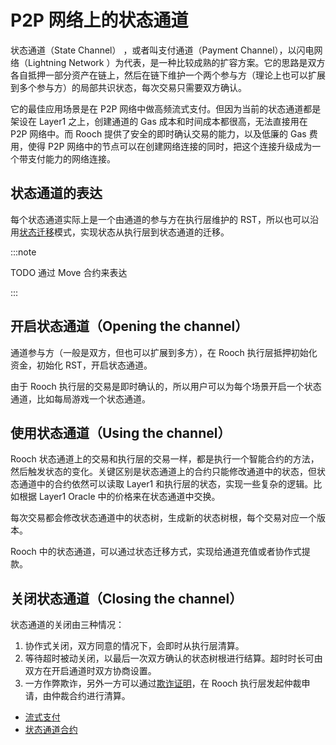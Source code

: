 # P2P 网络上的状态通道

状态通道（State Channel） ，或者叫支付通道（Payment Channel），以闪电网络（Lightning Network ）为代表，是一种比较成熟的扩容方案。它的思路是双方各自抵押一部分资产在链上，然后在链下维护一个两个参与方（理论上也可以扩展到多个参与方）的局部共识状态，每次交易只需要双方确认。

它的最佳应用场景是在 P2P 网络中做高频流式支付。但因为当前的状态通道都是架设在 Layer1 之上，创建通道的 Gas 成本和时间成本都很高，无法直接用在 P2P 网络中。而 Rooch 提供了安全的即时确认交易的能力，以及低廉的 Gas 费用，使得 P2P 网络中的节点可以在创建网络连接的同时，把这个连接升级成为一个带支付能力的网络连接。

## 状态通道的表达

每个状态通道实际上是一个由通道的参与方在执行层维护的 RST，所以也可以沿用[状态迁移](../06-state-scaling.md)模式，实现状态从执行层到状态通道的迁移。

:::note

TODO 通过 Move 合约来表达

:::

## 开启状态通道（Opening the channel）

通道参与方（一般是双方，但也可以扩展到多方），在 Rooch 执行层抵押初始化资金，初始化 RST，开启状态通道。

由于 Rooch 执行层的交易是即时确认的，所以用户可以为每个场景开启一个状态通道，比如每局游戏一个状态通道。

## 使用状态通道（Using the channel）

Rooch 状态通道上的交易和执行层的交易一样，都是执行一个智能合约的方法，然后触发状态的变化。关键区别是状态通道上的合约只能修改通道中的状态，但状态通道中的合约依然可以读取 Layer1 和执行层的状态，实现一些复杂的逻辑。比如根据 Layer1 Oracle 中的价格来在状态通道中交换。

每次交易都会修改状态通道中的状态树，生成新的状态树根，每个交易对应一个版本。

Rooch 中的状态通道，可以通过状态迁移方式，实现给通道充值或者协作式提款。

## 关闭状态通道（Closing the channel）

状态通道的关闭由三种情况：

1. 协作式关闭，双方同意的情况下，会即时从执行层清算。
2. 等待超时被动关闭，以最后一次双方确认的状态树根进行结算。超时时长可由双方在开启通道时双方协商设置。
3. 一方作弊欺诈，另外一方可以通过[欺诈证明](../02-fraud-proofs.md)，在 Rooch 执行层发起仲裁申请，由仲裁合约进行清算。


* [流式支付](01-streaming-payment.md)
* [状态通道合约](02-channel-contract.md)